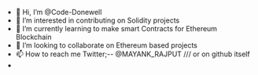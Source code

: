 - 👋 Hi, I’m @Code-Donewell
- 👀 I’m interested in contributing on Solidity projects
- 🌱 I’m currently learning to make smart Contracts for Ethereum Blockchain 
- 💞️ I’m looking to collaborate on Ethereum based projects
- 📫 How to reach me Twitter;-- @MAYANK_RAJPUT /// or on github itself
-                    

<!---
Code-Donewell/Code-Donewell is a ✨ special ✨ repository because its `README.md` (this file) appears on your GitHub profile.
You can click the Preview link to take a look at your changes.
--->

